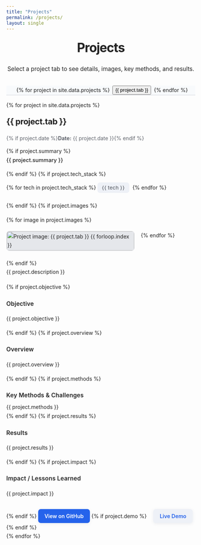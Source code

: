 ```yaml
---
title: "Projects"
permalink: /projects/
layout: single
---
```


<link rel="stylesheet" href="https://fonts.googleapis.com/css?family=Inter:400,500,700&display=swap">

<style>
:root {
  --accent: #2563eb;
  --accent-light: #e8f1ff;
  --bg: #f8fafc;
  --border: #e5e7eb;
  --text-main: #222;
  --text-muted: #60646c;
}

body, .project-content, .project-tab, .project-section-title, .project-meta, .project-tech {
  font-family: 'Inter', 'Segoe UI', 'system-ui', sans-serif;
  color: var(--text-main);
  line-height: 1.7;
}

.projects-title {
  text-align: center;
  font-size: 2.1rem;
  margin: 0.1em 0 0.25em 0;
  font-weight: 700;
  letter-spacing: -1px;
  color: var(--text-main);
}
.projects-intro {
  text-align: center;
  color: var(--text-main);
  font-size: 1.1em;
  margin-bottom: 2em;
  max-width: 600px;
  margin-left: auto;
  margin-right: auto;
}

/* Tab navigation */
.project-tabs {
  display: flex;
  flex-wrap: wrap;
  border-bottom: 2px solid var(--border);
  margin-bottom: 0;
  gap: 0.5em;
  background: var(--bg);
  padding-left: 0.5em;
  justify-content: center;
  max-width: 950px;
  margin-left: auto;
  margin-right: auto;
}

.project-tab {
  padding: 0.8em 1.9em 0.7em 1.9em;
  cursor: pointer;
  background: none;
  border: none;
  font-size: 1.08em;
  font-weight: 500;
  color: var(--text-main);
  border-bottom: 2.5px solid transparent;
  border-radius: 8px 8px 0 0;
  letter-spacing: 0.01em;
  transition: border-color 0.2s, background 0.2s, color 0.2s;
  outline: none;
  margin-bottom: -2px;
  position: relative;
}

.project-tab.active {
  border-bottom: 2.5px solid var(--accent);
  background: #fff;
  color: var(--text-main);
  z-index: 2;
}

.project-tab:focus {
  background: var(--accent-light);
  outline: none;
}

/* Project content area */
.project-content {
  display: none;
  max-width: 950px;
  margin: 0 auto 2.2em auto;
  padding: 2.1em 2.2em 2.2em 2.2em;
  background: #fff;
  border: 2px solid var(--border);
  border-top: none;
  border-radius: 0 0 14px 14px;
  word-break: break-word;
  overflow-wrap: anywhere;
  font-size: 1.09em;
  box-sizing: border-box;
  position: relative;
  top: -2px;
}

.project-content.active {
  display: block;
  animation: fadeIn 0.3s;
}

@keyframes fadeIn {
  from { opacity: 0; }
  to   { opacity: 1; }
}

.project-title {
  font-size: 1.37rem;
  font-weight: 700;
  margin: 0 0 0.3em 0;
  color: var(--text-main);
  letter-spacing: -0.5px;
}

.project-meta, .project-tech {
  font-size: 0.99em;
  color: var(--text-muted);
  margin-bottom: 0.7em;
}
.project-section-title {
  font-size: 1.12em;
  font-weight: 600;
  color: var(--text-main);
  margin-bottom: 0.35em;
  margin-top: 1.25em;
  letter-spacing: 0.01em;
}

.project-summary {
  font-size: 1.04em;
  color: var(--text-main);
  margin-bottom: 0.9em;
  font-weight: 500;
}

.project-description {
  font-size: 1em;
  color: var(--text-main);
  margin-bottom: 1.2em;
  line-height: 1.6;
}

.project-images {
  display: flex;
  gap: 1.2em;
  flex-wrap: wrap;
  margin-bottom: 1.5em;
  margin-top: 1em;
}
.project-images img {
  max-width: 340px;
  width: 100%;
  border-radius: 8px;
  border: 1px solid var(--border);
  background: #e5e7eb;
}
@media (max-width: 1050px) {
  .project-content, .project-tabs { max-width: 99vw; }
}
@media (max-width: 700px) {
  .project-content { padding: 1.3em 0.5em 1.5em 0.5em; }
  .project-images { flex-direction: column; gap: 1em; }
  .project-images img { max-width: 100%; }
  .projects-title { font-size: 1.35rem; }
  .projects-intro { font-size: 1em; }
  .project-tab { padding: 0.6em 1em 0.6em 1em; }
}

/* Badges & tags */
.project-tags {
  margin: 0.7em 0 1.2em 0;
}
.tag {
  display: inline-block;
  background: #eef1f7;
  color: var(--text-muted);
  font-size: 0.95em;
  border-radius: 7px;
  padding: 0.22em 0.88em;
  margin: 0 0.37em 0.37em 0;
  font-weight: 500;
  letter-spacing: 0.02em;
}

/* Buttons */
a, a:visited {
  color: var(--accent);
  text-decoration: underline;
  transition: color .15s;
}
a:hover {
  color: var(--accent);
  text-decoration: underline;
}
a.btn {
  background: var(--accent);
  color: #fff !important;
  padding: 0.45em 1.2em;
  border: none;
  border-radius: 7px;
  text-decoration: none;
  font-weight: 600;
  font-size: 1em;
  transition: background 0.15s, box-shadow 0.13s;
  box-shadow: 0 2px 8px rgba(80,90,120,0.10);
  display: inline-block;
  margin-top: 1.1em;
}
a.btn:hover {
  background: var(--accent-light);
  color: var(--accent) !important;
  box-shadow: 0 4px 18px rgba(40,60,140,0.13);
}
</style>

<h1 class="projects-title">Projects</h1>
<p class="projects-intro">
  Select a project tab to see details, images, key methods, and results.
</p>

<!-- Tab navigation -->
<div class="project-tabs" id="projectTabs">
  {% for project in site.data.projects %}
    <button class="project-tab{% if forloop.first %} active{% endif %}" data-tab="project{{ forloop.index }}">
      {{ project.tab }}
    </button>
  {% endfor %}
</div>

<!-- Tab contents -->
{% for project in site.data.projects %}
  <div class="project-content{% if forloop.first %} active{% endif %}" id="project{{ forloop.index }}">
    <div class="project-title">
      <a href="{{ project.url }}" target="_blank" rel="noopener" style="text-decoration:none; color:inherit;">
        {{ project.tab }}
      </a>
    </div>
    <p class="project-meta">
      {% if project.date %}<strong>Date:</strong> {{ project.date }}{% endif %}
    </p>
    {% if project.summary %}
      <div class="project-summary">{{ project.summary }}</div>
    {% endif %}
    {% if project.tech_stack %}
      <div class="project-tags">
      {% for tech in project.tech_stack %}
        <span class="tag">{{ tech }}</span>
      {% endfor %}
      </div>
    {% endif %}
    {% if project.images %}
      <div class="project-images">
        {% for image in project.images %}
          <img src="{{ image }}" alt="Project image: {{ project.tab }} {{ forloop.index }}">
        {% endfor %}
      </div>
    {% endif %}
    <div class="project-description">{{ project.description }}</div>
    {% if project.objective %}
      <div class="project-section-title">Objective</div>
      <p>{{ project.objective }}</p>
    {% endif %}
    {% if project.overview %}
      <div class="project-section-title">Overview</div>
      <p>{{ project.overview }}</p>
    {% endif %}
    {% if project.methods %}
      <div class="project-section-title">Key Methods & Challenges</div>
      <div style="white-space:pre-line;">{{ project.methods }}</div>
    {% endif %}
    {% if project.results %}
      <div class="project-section-title">Results</div>
      <p>{{ project.results }}</p>
    {% endif %}
    {% if project.impact %}
      <div class="project-section-title">Impact / Lessons Learned</div>
      <p>{{ project.impact }}</p>
    {% endif %}
    <a href="{{ project.url }}" class="btn" target="_blank" rel="noopener">View on GitHub</a>
    {% if project.demo %}
      <a href="{{ project.demo }}" class="btn" target="_blank" rel="noopener" style="background: #eef1f7; color: #2563eb !important; margin-left:1em;">Live Demo</a>
    {% endif %}
  </div>
{% endfor %}

<script>
document.addEventListener('DOMContentLoaded', function() {
  const tabs = document.querySelectorAll('.project-tab');
  const contents = document.querySelectorAll('.project-content');
  tabs.forEach((tab, idx) => {
    tab.addEventListener('click', () => {
      tabs.forEach(t => t.classList.remove('active'));
      contents.forEach(c => c.classList.remove('active'));
      tab.classList.add('active');
      contents[idx].classList.add('active');
      if (window.innerWidth < 700) {
        contents[idx].scrollIntoView({behavior: 'smooth', block: 'start'});
      }
    });
  });
});
</script>
